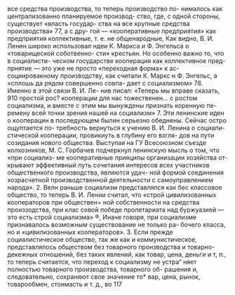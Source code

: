 все средства производства, то теперь производство по-
нималось как централизованно планируемое производ-
ство, где, с одной стороны, существует «власть государ-
ства на все крупные средства производства» 77, а с дру-
гой — «кооперативные предприятия» как предприятия
коллективные, т. е. не общенародные,
Как видно, В. И. Ленин широко использовал ндеи
К. Маркса и Ф. Энгельса о «товарищеской соботвенно-
сти» крестьян. Но особенно важно то, что в социалисти-
ческом государстве кооперация как коллективное пред-
прнятие — это уже не просто «переходная форма» к ас-
социировакному производству, как считали К. Маркс
н Ф. Энгельс, а «сплошь да рядом совершенно совпа-
дает с социализмом» 78. Именно в этой связи В. И. Ле-
нив писал: «Теперь мы вправе сказать, 910 простой рос?
кооперации для нас тожественен... с ростом социализма,
и вместе с этим мы вынуждены признать коренную пе-
ремену всей точки зрения нашей на социализм» 7.
Эти ленинские иден о кооперацин в последующем
былин серьезно обеднены. Сейчас остро ощуптается по-
требность вернуться к учению В. И. Ленина о социали-
стической кооперации, провикиуть в глубину его взгля-
дов на пути созидания нового общества. Выступая на
ГУ Всесоюзном съезде колхозников, М. С. Горбачев
подчеркнул ленинскую мысль о том, что «при социализ-
ме кооперативные прияципы организации хозяйства от-
крывают эффективный путь сочетания интересов всех
участников общественкого производства, являются удач-
ной формой соединения хозрасчетной производственной
деятельности с самоуправлением народа».
2. Велн раньше социализм представлялся как бес
классовое общество, то теперь В. И. Лении считал, что
«строй цивилизованных кооператоров при обществен=
ной собственности на средства произзодства, при клас
совой победе пролетариата над буржуазией — это есть
строй социализма» ®, Иначе говоря, при социализме
признавалось возможным существование не только ра-
бочего класса, но и «цивилизованных кооператоров».
3. Если прежде социалистическое общество, так же
как и коммунистическое, представлялось обществом без
товарного пронзводства и товарно-декежных отношений,
без таких явлений, как товар, цена, деньги и т, п., то
теперь считается, что переход к социализму не устра“
няет полностью товарного производства, товарного об-
рашения и, следовательно, сохраняют свое значение то*
вар, цена, рынок, товарообмен, стонмасть и т. д., во
117
